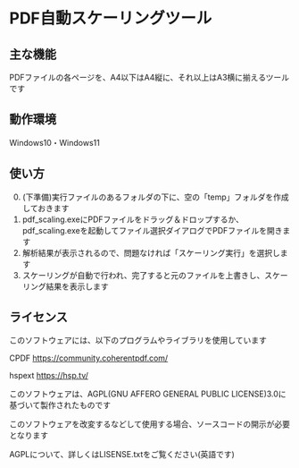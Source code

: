 # PDF自動スケーリングツール

## 主な機能
PDFファイルの各ページを、A4以下はA4縦に、それ以上はA3横に揃えるツールです

## 動作環境
Windows10・Windows11

## 使い方
0. (下準備)実行ファイルのあるフォルダの下に、空の「temp」フォルダを作成しておきます
1. pdf_scaling.exeにPDFファイルをドラッグ＆ドロップするか、pdf_scaling.exeを起動してファイル選択ダイアログでPDFファイルを開きます
2. 解析結果が表示されるので、問題なければ「スケーリング実行」を選択します
3. スケーリングが自動で行われ、完了すると元のファイルを上書きし、スケーリング結果を表示します

## ライセンス
このソフトウェアには、以下のプログラムやライブラリを使用しています

CPDF  https://community.coherentpdf.com/

hspext  https://hsp.tv/



このソフトウェアは、AGPL(GNU AFFERO GENERAL PUBLIC LICENSE)3.0に基づいて製作されたものです

このソフトウェアを改変するなどして使用する場合、ソースコードの開示が必要となります

AGPLについて、詳しくはLISENSE.txtをご覧ください(英語です)
